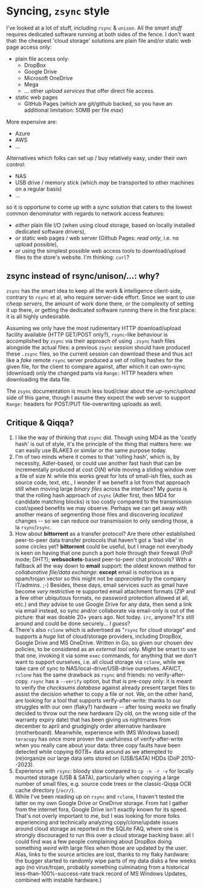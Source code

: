 # Syncing, `zsync` style

I've looked at a lot of stuff, including `rsync` & `unison`. All the *smart stuff* requires dedicated software running at both sides of the fence. I don't want that: the cheapest 'cloud storage' solutions are plain file and/or static web page access only:

- plain file access only:
	- DropBox
	- Google Drive
	- Microsoft OneDrive
	- Mega
	- ... other *upload services* that offer direct file access.
- static web pages
	- GitHub Pages (which are git/github backed, so you have an additional limitation: 50MB per file *max*)

 More expensive are:
 - Azure
 - AWS
 - ...

Alternatives which folks can set up / buy relatively easy, under their own control:
- NAS
- USB drive / memory stick (which *may* be transported to other machines on a regular basis)
- ...

so it is opportune to come up with a sync solution that caters to the lowest common denominator with regards to network access features:
- *either* plain file I/O (when using cloud storage, based on locally installed dedicated software drivers),
- *or* static web pages / web server (Github Pages: *read only*, i.e. no upload possible),
- *or* using the simplest possible web access tools to download/upload files to the store's website. I'm thinking: `curl`?

## zsync instead of rsync/unison/...: why?

`zsync` has the smart idea to keep all the work & intelligence client-side, contrary to `rsync` et al, who require server-side effort. Since we want to use *cheap servers*, the amount of work done there, or the complexity of setting it up there, or getting the dedicated software running there in the first place: it is all highly undesirable.

Assuming we only have the most rudimentary HTTP download/upload facility available (HTTP GET/POST only?), `rsync`-like behaviour is accomplished by `zsync` via their approach of using `.zsync` hash files alongside the actual files: a previous `zsync` session should have produced these `.zsync` files, so the current session can download these and thus act like a *fake* remote `rsync` server produced a set of rolling hashes for the given file, for the client to compare against, after which it can own-sync (download) only the changed parts via `Range:` HTTP headers when downloading the data file.

The `zsync` documentation is much less loud/clear about the *up-sync*/*upload* side of this game, though I assume they expect the web server to support `Range:` headers for POST/PUT file-overwriting uploads as well.

## Critique & Qiqqa?

1. I like the way of thinking that `zsync` did. Though using MD4 as the 'costly hash' is out of style, it's the principle of the thing that matters here: we can easily use BLAKE3 or similar or the same purpose today.
2. I'm of two minds where it comes to that 'rolling hash', which is, by necessity, Adler-based, or could use another fast hash that can be incrementally produced at cost $O(N)$ while moving a sliding window over a file of size $N$: while this works great for lots of small-ish files, such as source code, text, etc., I wonder if we benefit a lot from that approach still when moving large *binary files* across the interface? 
    My *guess* is that the rolling hash approach of `zsync` (Adler first, then MD4 for candidate matching blocks) is too costly compared to the transmission cost/speed benefits we may observe. Perhaps we can get away with another means of segmenting those files and discovering *localized* changes -- so we can reduce our transmission to only sending those, a la `rsync`/`zsync`.
3. How about **bittorrent** as a transfer protocol? Are there other established peer-to-peer data transfer protocols that haven't got a 'bad vibe' in some circles yet? **bittorrent** could be useful, but I image not everybody is keen on having that one punch a port hole through their firewall (PnP mode; DHT?); 
    **websockets**-based peer-to-peer chat protocols? 
    With a fallback all the way down to **email** support: the oldest known method for *collaborative file/data exchange*: **except** email is notorious as a spam/trojan vector so this might not be *appreciated* by the company IT/admins. ;-) Besides, these days, email services such as gmail have become *very* restrictive re supported email attachment formats (ZIP and a few other ubiquitous formats, no password protection allowed at all, etc.) and *they* advise to use Google Drive for any data, then send a link via email instead, so sync and/or collaborate via email-only is out of the picture: that was doable 20+ years ago. Not today.
   `irc`, anyone? It's still around and could be done securely... *I guess*?
 4. There's also `rclone` which is advertised as "`rsync`   for cloud storage" and supports a *huge* list of cloud/storage providers, including DropBox, Google Drive and MS OneDrive. Written in Go, so given our chosen dev policies, to be considered as an *external tool* only. 
     Might be smart to use that one, invoking it via some `exec` commands, for anything that we don't want to support ourselves, i.e. all cloud storage via `rclone`, while we take care of sync to NAS/local-drive/USB-drive ourselves. 
     AFAICT, `rclone` has the same drawback as `rsync` and friends: no verify-after-copy. `rsync` has a `--verify` option, but that is pre-copy only: it is meant to verify the *checksums database* against already present target files to assist the decision whether to copy a file or not. We, on the other hand, are looking for a tool that supports verify-after-write: thanks to our struggles with our own (flaky?) hardware -- after losing *weeks* we finally decided to throw out the new hardware (2y old, on the wrong side of the warranty expiry date) that has been giving us nightmares from december to april and grudgingly order alternative hardware (motherboard). Meanwhile, experience with (MS Windows based) `teracopy` has once more proven the usefulness of verify-after-write when you really care about your data: three copy faults have been detected while copying 60TB+ data around as we attempted to (re)organize our large data sets stored on (USB/SATA) HDDs (DoP 2010--2023).
5. Experience with `rsync`: bloody slow compared to `cp -n -r -v` for locally mounted storage (USB & SATA), particularly when copying a large number of small files, e.g. source code trees or the classic-Qiqqa OCR cache directory (`/ocr/`).
6. While I've been reading up on `rsync` and `rclone`, I haven't tested the latter on my own Google Drive or OneDrive storage. From hat I gather from the internet fora, Google Drive isn't exactly known for its speed. That's not overly important to me, but I was looking for more folks experiencing and technically analyzing copy/clone/update issues around cloud storage as reported in the SQLite FAQ, where one is strongly discouraged to run this over a cloud storage backing base: all I could find was a few people complaining about DropBox doing something *weird* with large files when those are updated by the user. Alas, links to the source articles are lost, thanks to my flaky hardware: the bugger started to randomly wipe parts of my data disks a few weeks ago (no virus/trojan, probably something culminating from a historical less-than-100%-success-rate track record of MS Windows Updates, combined with instable hardware.)
   
